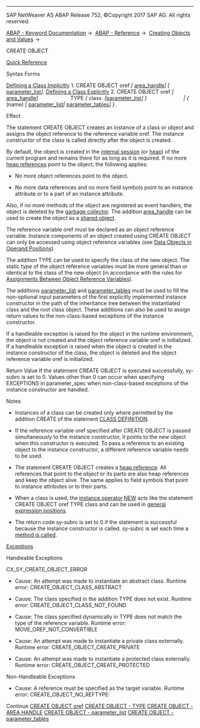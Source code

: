   

* * *

SAP NetWeaver AS ABAP Release 752, ©Copyright 2017 SAP AG. All rights reserved.

[ABAP - Keyword Documentation](https://help.sap.com/doc/abapdocu_752_index_htm/7.52/en-US/abenabap.htm) →  [ABAP - Reference](https://help.sap.com/doc/abapdocu_752_index_htm/7.52/en-US/abenabap_reference.htm) →  [Creating Objects and Values](https://help.sap.com/doc/abapdocu_752_index_htm/7.52/en-US/abencreate_objects.htm) → 

CREATE OBJECT

[Quick Reference](https://help.sap.com/doc/abapdocu_752_index_htm/7.52/en-US/abapcreate_object_shortref.htm)

Syntax Forms

[Defining a Class Implicitly](https://help.sap.com/doc/abapdocu_752_index_htm/7.52/en-US/abapcreate_object_implicit.htm)
1\. CREATE OBJECT oref *\[* [area\_handle](https://help.sap.com/doc/abapdocu_752_index_htm/7.52/en-US/abapcreate_object_area_handle.htm)*\]* *\[* [parameter\_list](https://help.sap.com/doc/abapdocu_752_index_htm/7.52/en-US/abapcreate_object_parameters.htm)*\]*.
[Defining a Class Explicitly](https://help.sap.com/doc/abapdocu_752_index_htm/7.52/en-US/abapcreate_object_explicit.htm)
2\. CREATE OBJECT oref *\[* [area\_handle](https://help.sap.com/doc/abapdocu_752_index_htm/7.52/en-US/abapcreate_object_area_handle.htm)*\]*
                     TYPE *{* class  *\[*[parameter\_list](https://help.sap.com/doc/abapdocu_752_index_htm/7.52/en-US/abapcreate_object_parameters.htm)*\]* *}*
                        *|* *{* (name) *\[* [parameter\_list](https://help.sap.com/doc/abapdocu_752_index_htm/7.52/en-US/abapcreate_object_parameters.htm)*|* [parameter\_tables](https://help.sap.com/doc/abapdocu_752_index_htm/7.52/en-US/abapcreate_object_para_tables.htm)*\]* *}*.

Effect

The statement CREATE OBJECT creates an instance of a class or object and assigns the object reference to the reference variable oref. The instance constructor of the class is called directly after the object is created.

By default, the object is created in the [internal session](https://help.sap.com/doc/abapdocu_752_index_htm/7.52/en-US/abeninternal_session_glosry.htm "Glossary Entry") (or [heap](https://help.sap.com/doc/abapdocu_752_index_htm/7.52/en-US/abenheap_glosry.htm "Glossary Entry")) of the current program and remains there for as long as it is required. If no more [heap references](https://help.sap.com/doc/abapdocu_752_index_htm/7.52/en-US/abenheap_reference_glosry.htm "Glossary Entry") point to the object, the following applies:

-   No more object references point to the object.
    
-   No more data references and no more field symbols point to an instance attribute or to a part of an instance attribute.
    

Also, if no more methods of the object are registered as event handlers, the object is deleted by the [garbage collector](https://help.sap.com/doc/abapdocu_752_index_htm/7.52/en-US/abengarbage_collector_glosry.htm "Glossary Entry"). The addition [area\_handle](https://help.sap.com/doc/abapdocu_752_index_htm/7.52/en-US/abapcreate_object_area_handle.htm) can be used to create the object as a [shared object](https://help.sap.com/doc/abapdocu_752_index_htm/7.52/en-US/abenshared_object_glosry.htm "Glossary Entry").

The reference variable oref must be declared as an object reference variable. Instance components of an object created using CREATE OBJECT can only be accessed using object reference variables (see [Data Objects in Operand Positions](https://help.sap.com/doc/abapdocu_752_index_htm/7.52/en-US/abenoperands_data_objects.htm)).

The addition TYPE can be used to specify the class of the new object. The static type of the object reference variables must be more general than or identical to the class of the new object (in accordance with the rules for [Assignments Between Object Reference Variables](https://help.sap.com/doc/abapdocu_752_index_htm/7.52/en-US/abenconversion_references_objects.htm)).

The additions [parameter\_list](https://help.sap.com/doc/abapdocu_752_index_htm/7.52/en-US/abapcreate_object_parameters.htm) and [parameter\_tables](https://help.sap.com/doc/abapdocu_752_index_htm/7.52/en-US/abapcreate_object_para_tables.htm) must be used to fill the non-optional input parameters of the first explicitly implemented instance constructor in the path of the inheritance tree between the instantiated class and the root class object. These additions can also be used to assign return values to the non-class-based exceptions of the instance constructor.

If a handleable exception is raised for the object in the runtime environment, the object is not created and the object reference variable oref is initialized. If a handleable exception is raised when the object is created in the instance constructor of the class, the object is deleted and the object reference variable oref is initialized.

Return Value
If the statement CREATE OBJECT is executed successfully, sy-subrc is set to 0. Values other than 0 can occur when specifying EXCEPTIONS in parameter\_spec when non-class-based exceptions of the instance constructor are handled.

Notes

-   Instances of a class can be created only where permitted by the addition CREATE of the statement [CLASS DEFINITION](https://help.sap.com/doc/abapdocu_752_index_htm/7.52/en-US/abapclass.htm).
    
-   If the reference variable oref specified after CREATE OBJECT is passed simultaneously to the instance constructor, it points to the new object when this constructor is executed. To pass a reference to an existing object to the instance constructor, a different reference variable needs to be used.
    
-   The statement CREATE OBJECT creates a [heap reference](https://help.sap.com/doc/abapdocu_752_index_htm/7.52/en-US/abenheap_reference_glosry.htm "Glossary Entry"). All references that point to the object or its parts are also heap references and keep the object alive. The same applies to field symbols that point to instance attributes or to their parts.
    
-   When a class is used, the [instance operator](https://help.sap.com/doc/abapdocu_752_index_htm/7.52/en-US/abeninstance_operator_glosry.htm "Glossary Entry") [NEW](https://help.sap.com/doc/abapdocu_752_index_htm/7.52/en-US/abenconstructor_expression_new.htm) acts like the statement CREATE OBJECT oref TYPE class and can be used in [general expression positions](https://help.sap.com/doc/abapdocu_752_index_htm/7.52/en-US/abengeneral_expr_position_glosry.htm "Glossary Entry").
    
-   The return code sy-subrc is set to 0 if the statement is successful because the instance constructor is called. sy-subrc is set each time a [method is called](https://help.sap.com/doc/abapdocu_752_index_htm/7.52/en-US/abapcall_method_static_short.htm).
    

[Exceptions](https://help.sap.com/doc/abapdocu_752_index_htm/7.52/en-US/abenabap_language_exceptions.htm)

Handleable Exceptions

CX\_SY\_CREATE\_OBJECT\_ERROR

-   Cause: An attempt was made to instantiate an abstract class.
    Runtime error: CREATE\_OBJECT\_CLASS\_ABSTRACT
    
-   Cause: The class specified in the addition TYPE does not exist.
    Runtime error: CREATE\_OBJECT\_CLASS\_NOT\_FOUND
    
-   Cause: The class specified dynamically in TYPE does not match the type of the reference variable.
    Runtime error: MOVE\_OREF\_NOT\_CONVERTIBLE
    
-   Cause: An attempt was made to instantiate a private class externally.
    Runtime error: CREATE\_OBJECT\_CREATE\_PRIVATE
    
-   Cause: An attempt was made to instantiate a protected class externally.
    Runtime error: CREATE\_OBJECT\_CREATE\_PROTECTED
    

Non-Handleable Exceptions

-   Cause: A reference must be specified as the target variable.
    Runtime error: CREATE\_OBJECT\_NO\_REFTYPE:
    

Continue
[CREATE OBJECT oref](https://help.sap.com/doc/abapdocu_752_index_htm/7.52/en-US/abapcreate_object_implicit.htm)
[CREATE OBJECT - TYPE](https://help.sap.com/doc/abapdocu_752_index_htm/7.52/en-US/abapcreate_object_explicit.htm)
[CREATE OBJECT - AREA HANDLE](https://help.sap.com/doc/abapdocu_752_index_htm/7.52/en-US/abapcreate_object_area_handle.htm)
[CREATE OBJECT - parameter\_list](https://help.sap.com/doc/abapdocu_752_index_htm/7.52/en-US/abapcreate_object_parameters.htm)
[CREATE OBJECT - parameter\_tables](https://help.sap.com/doc/abapdocu_752_index_htm/7.52/en-US/abapcreate_object_para_tables.htm)